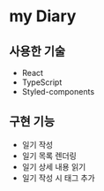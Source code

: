 # my Diary
## 사용한 기술
- React
- TypeScript
- Styled-components

## 구현 기능
- 일기 작성 
- 일기 목록 렌더링
- 일기 상세 내용 읽기
- 일기 작성 시 태그 추가
